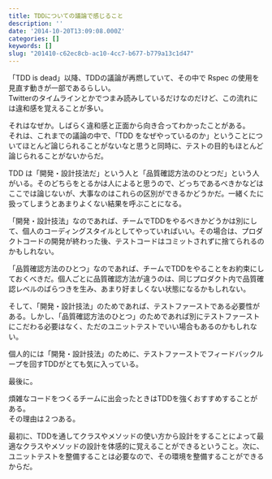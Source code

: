```yaml
---
title: TDDについての議論で感じること
description: ''
date: '2014-10-20T13:09:08.000Z'
categories: []
keywords: []
slug: "201410-c62ec8cb-ac10-4cc7-b677-b779a13c1d47"
---
```

「TDD is dead」以降、TDDの議論が再燃していて、その中で Rspec の使用を見直す動きが一部であるらしい。  
Twitterのタイムラインとかでつまみ読みしているだけなのだけど、この流れには違和感を覚えることが多い。

それはなぜか。しばらく違和感と正面から向き合ってわかったことがある。  
それは、これまでの議論の中で、「TDD をなぜやっているのか」ということについてほとんど論じられることがないなと思うと同時に、テストの目的もほとんど論じられることがないからだ。

TDD は「開発・設計技法だ」という人と「品質確認方法のひとつだ」という人がいる。そのどちらをとるかは人によると思うので、どっちであるべきかなどはここでは論じないが、大事なのはこれらの区別ができるかどうかだ。一緒くたに扱ってしまうとあまりよくない結果を呼ぶことになる。

「開発・設計技法」なのであれば、チームでTDDをやるべきかどうかは別にして、個人のコーディングスタイルとしてやっていればいい。その場合は、プロダクトコードの開発が終わった後、テストコードはコミットされずに捨てられるのかもしれない。

「品質確認方法のひとつ」なのであれば、チームでTDDをやることをお約束にしておくべきだ。個人ごとに品質確認方法が違うのは、同じプロダクト内で品質確認レベルのばらつきを生み、あまり好ましくない状態になるかもしれない。

そして、「開発・設計技法」のためであれば、テストファーストである必要性がある。しかし、「品質確認方法のひとつ」のためであれば別にテストファーストにこだわる必要はなく、ただのユニットテストでいい場合もあるのかもしれない。

個人的には「開発・設計技法」のために、テストファーストでフィードバックループを回すTDDがとても気に入っている。

最後に。

煩雑なコードをつくるチームに出会ったときはTDDを強くおすすめすることがある。  
その理由は２つある。

最初に、TDDを通してクラスやメソッドの使い方から設計をすることによって最適なクラスやメソッドの設計を体感的に覚えることができるということ。次に、ユニットテストを整備することは必要なので、その環境を整備することができるからだ。